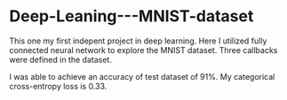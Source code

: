 # Deep-Leaning---MNIST-dataset

This one my first indepent project in deep learning. Here I utilized fully connected neural network to explore the MNIST dataset. Three callbacks were defined in the dataset.


I was able to achieve an accuracy of test dataset of 91%. My categorical cross-entropy loss is 0.33. 
